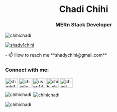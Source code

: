 <h1 align="center">Chadi Chihi</h1>
<h3 align="center">MERn Stack Developer</h3>

<p align="left"> <img src="https://komarev.com/ghpvc/?username=chihichadi&label=Profile%20views&color=0e75b6&style=flat" alt="chihichadi" /> </p>

<p align="left"> <a href="https://twitter.com/shady1chihi" target="blank"><img src="https://img.shields.io/twitter/follow/shady1chihi?logo=twitter&style=for-the-badge" alt="shady1chihi" /></a> </p>
- 📫 How to reach me **shadychihi@gmail.com**
<h3 align="left">Connect with me:</h3>
<p align="left">
<a href="https://twitter.com/shady1chihi" target="blank"><img align="center" src="https://raw.githubusercontent.com/rahuldkjain/github-profile-readme-generator/master/src/images/icons/Social/twitter.svg" alt="shady1chihi" height="30" width="40" /></a>
<a href="https://linkedin.com/in/chadichihi" target="blank"><img align="center" src="https://raw.githubusercontent.com/rahuldkjain/github-profile-readme-generator/master/src/images/icons/Social/linked-in-alt.svg" alt="chadichihi" height="30" width="40" /></a>
<a href="https://stackoverflow.com/users/user:14887993" target="blank"><img align="center" src="https://raw.githubusercontent.com/rahuldkjain/github-profile-readme-generator/master/src/images/icons/Social/stack-overflow.svg" alt="user:14887993" height="30" width="40" /></a>
<a href="https://fb.com/chihi.chadii" target="blank"><img align="center" src="https://raw.githubusercontent.com/rahuldkjain/github-profile-readme-generator/master/src/images/icons/Social/facebook.svg" alt="chihi.chadii" height="30" width="40" /></a>
<a href="https://instagram.com/chadi____" target="blank"><img align="center" src="https://raw.githubusercontent.com/rahuldkjain/github-profile-readme-generator/master/src/images/icons/Social/instagram.svg" alt="chadi____" height="30" width="40" /></a>
</p>

<p><img align="left" src="https://github-readme-stats.vercel.app/api/top-langs?username=chihichadi&show_icons=true&locale=en&layout=compact" alt="chihichadi" /></p>

<p>&nbsp;<img align="center" src="https://github-readme-stats.vercel.app/api?username=chihichadi&show_icons=true&locale=en" alt="chihichadi" /></p>

<p><img align="center" src="https://github-readme-streak-stats.herokuapp.com/?user=chihichadi&" alt="chihichadi" /></p>
